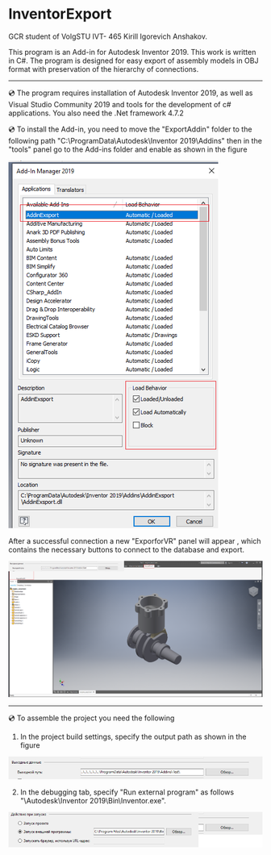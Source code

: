 # InventorExport

GCR student of VolgSTU IVT- 465 Kirill Igorevich Anshakov.

This program is an Add-in for Autodesk Inventor 2019. This work is written in C#. The program is designed for easy export of assembly models in OBJ format with preservation of the hierarchy of connections.

---------------------------------------------------------------------------------------------------------------------------------------------------

💿 The program requires installation of Autodesk Inventor 2019, as well as Visual Studio Community 2019 and tools for the development of c# applications. You also need the .Net framework 4.7.2

💿 To install the Add-in, you need to move the "ExportAddin" folder to the following path "C:\ProgramData\Autodesk\Inventor 2019\Addins" then in the "tools" panel go to the Add-ins folder and enable as shown in the figure 

![tools](https://github.com/KirillRustyNail/InventorExport/blob/main/images/tools.png)

After a successful connection a new "ExporforVR" panel will appear , which contains the necessary buttons to connect to the database and export.

![tools](https://github.com/KirillRustyNail/InventorExport/blob/main/images/Addin%20Tab.png)


---------------------------------------------------------------------------------------------------------------------------------------------------

💿 To assemble the project you need the following 

1) In the project build settings, specify the output path as shown in the figure 

![tools](https://github.com/KirillRustyNail/InventorExport/blob/main/images/Output%20data.png)

2) In the debugging tab, specify "Run external program" as follows "\Autodesk\Inventor 2019\Bin\Inventor.exe".

![tools](https://github.com/KirillRustyNail/InventorExport/blob/main/images/Setup.png)
